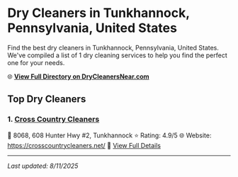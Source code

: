 # Dry Cleaners in Tunkhannock, Pennsylvania, United States

Find the best dry cleaners in Tunkhannock, Pennsylvania, United States. We've compiled a list of 1 dry cleaning services to help you find the perfect one for your needs.

🌐 **[View Full Directory on DryCleanersNear.com](https://drycleanersnear.com/city/US/Pennsylvania/Tunkhannock)**

## Top Dry Cleaners

### 1. [Cross Country Cleaners](https://drycleanersnear.com/dryCleaner/6860f2e69e55fd3072cb3701/cross-country-cleaners)
📍 8068, 608 Hunter Hwy #2, Tunkhannock
⭐ Rating: 4.9/5
🌐 Website: https://crosscountrycleaners.net/
🔗 [View Full Details](https://drycleanersnear.com/dryCleaner/6860f2e69e55fd3072cb3701/cross-country-cleaners)


---

*Last updated: 8/11/2025*
